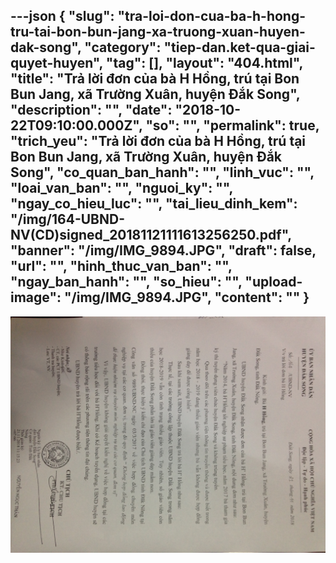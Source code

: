 ---json
{
    "slug": "tra-loi-don-cua-ba-h-hong-tru-tai-bon-bun-jang-xa-truong-xuan-huyen-dak-song",
    "category": "tiep-dan.ket-qua-giai-quyet-huyen",
    "tag": [],
    "layout": "404.html",
    "title": "Trả lời đơn của bà H Hồng, trú tại Bon Bun Jang, xã Trường Xuân, huyện Đắk Song",
    "description": "",
    "date": "2018-10-22T09:10:00.000Z",
    "so": "",
    "permalink": true,
    "trich_yeu": "Trả lời đơn của bà H Hồng, trú tại Bon Bun Jang, xã Trường Xuân, huyện Đắk Song",
    "co_quan_ban_hanh": "",
    "linh_vuc": "",
    "loai_van_ban": "",
    "nguoi_ky": "",
    "ngay_co_hieu_luc": "",
    "tai_lieu_dinh_kem": "/img/164-UBND-NV(CD)signed_20181121111613256250.pdf",
    "banner": "/img/IMG_9894.JPG",
    "draft": false,
    "url": "",
    "hinh_thuc_van_ban": "",
    "ngay_ban_hanh": "",
    "so_hieu": "",
    "upload-image": "/img/IMG_9894.JPG",
    "__content__": ""
}
---
<p><img alt="" src="/img/IMG_9894.JPG" /></p>